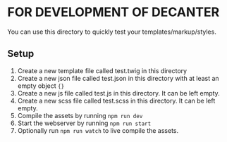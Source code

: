 # FOR DEVELOPMENT OF DECANTER

You can use this directory to quickly test your templates/markup/styles.

## Setup

1. Create a new template file called test.twig in this directory
1. Create a new json file called test.json in this directory with at least an empty object `{}`
1. Create a new js file called test.js in this directory. It can be left empty.
1. Create a new scss file called test.scss in this directory. It can be left empty.
1. Compile the assets by running `npm run dev`
1. Start the webserver by running `npm run start`
1. Optionally run `npm run watch` to live compile the assets.
